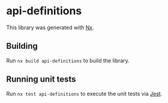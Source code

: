 # api-definitions

This library was generated with [Nx](https://nx.dev).

## Building

Run `nx build api-definitions` to build the library.

## Running unit tests

Run `nx test api-definitions` to execute the unit tests via [Jest](https://jestjs.io).
